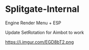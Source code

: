 # Splitgate-Internal

Engine Render Menu + ESP

Update SetRotation for Aimbot to work 

https://i.imgur.com/EGD8bT2.png
